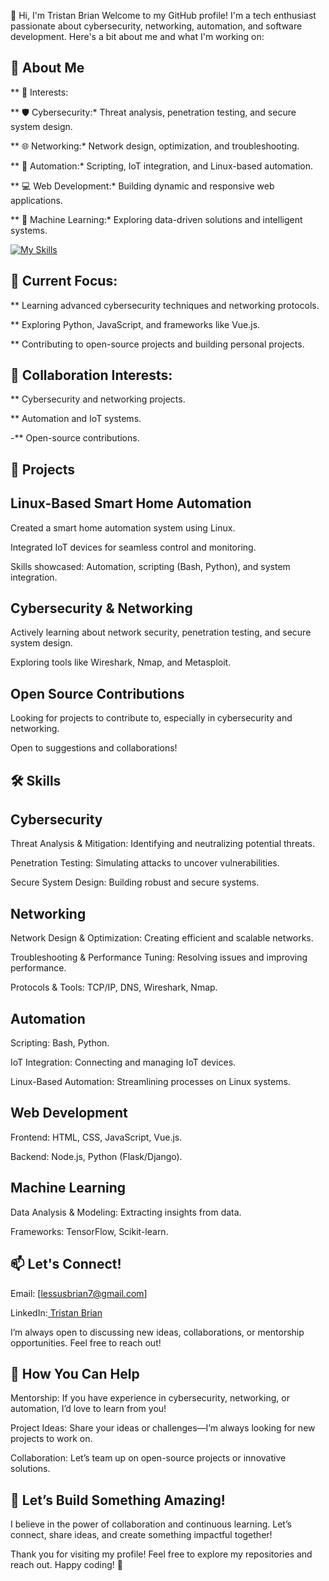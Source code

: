 👋 Hi, I'm Tristan Brian
Welcome to my GitHub profile! I'm a tech enthusiast passionate about cybersecurity, networking, automation, and software development. Here's a bit about me and what I'm working on:

## 🌟 About Me
** 👀 Interests: 

** 🛡️ Cybersecurity:* Threat analysis, penetration testing, and secure system design.

** 🌐 Networking:* Network design, optimization, and troubleshooting.

** 🤖 Automation:* Scripting, IoT integration, and Linux-based automation.

** 💻 Web Development:* Building dynamic and responsive web applications.

** 🤖 Machine Learning:* Exploring data-driven solutions and intelligent systems.

[![My Skills](https://skillicons.dev/icons?i=js,html,css,wasm,anaconda,angular,aws,bootstrapc,cpp,discord,docker,figma,firebase,flask,git,js,laravel,linux,mysql,mongodb,php,py,react,redhat,vercel,vite)](https://skillicons.dev)

## 🌱 Current Focus:

** Learning advanced cybersecurity techniques and networking protocols.

** Exploring Python, JavaScript, and frameworks like Vue.js.

** Contributing to open-source projects and building personal projects.

## 💞 Collaboration Interests:

** Cybersecurity and networking projects.

** Automation and IoT systems.

-** Open-source contributions.

## 🚀 Projects
## Linux-Based Smart Home Automation
Created a smart home automation system using Linux.

Integrated IoT devices for seamless control and monitoring.

Skills showcased: Automation, scripting (Bash, Python), and system integration.

## Cybersecurity & Networking
Actively learning about network security, penetration testing, and secure system design.

Exploring tools like Wireshark, Nmap, and Metasploit.

## Open Source Contributions
Looking for projects to contribute to, especially in cybersecurity and networking.

Open to suggestions and collaborations!

## 🛠️ Skills
## Cybersecurity
Threat Analysis & Mitigation: Identifying and neutralizing potential threats.

Penetration Testing: Simulating attacks to uncover vulnerabilities.

Secure System Design: Building robust and secure systems.

##  Networking
Network Design & Optimization: Creating efficient and scalable networks.

Troubleshooting & Performance Tuning: Resolving issues and improving performance.

Protocols & Tools: TCP/IP, DNS, Wireshark, Nmap.

## Automation
Scripting: Bash, Python.

IoT Integration: Connecting and managing IoT devices.

Linux-Based Automation: Streamlining processes on Linux systems.

## Web Development
Frontend: HTML, CSS, JavaScript, Vue.js.

Backend: Node.js, Python (Flask/Django).

## Machine Learning
Data Analysis & Modeling: Extracting insights from data.

Frameworks: TensorFlow, Scikit-learn.

## 📫 Let's Connect!
Email: [lessusbrian7@gmail.com]

LinkedIn:[ Tristan Brian](https://www.linkedin.com/in/tristan-bryan-0986372b9/)

I’m always open to discussing new ideas, collaborations, or mentorship opportunities. Feel free to reach out!

## 🤝 How You Can Help
Mentorship: If you have experience in cybersecurity, networking, or automation, I’d love to learn from you!

Project Ideas: Share your ideas or challenges—I’m always looking for new projects to work on.

Collaboration: Let’s team up on open-source projects or innovative solutions.

## 🎉 Let’s Build Something Amazing!
I believe in the power of collaboration and continuous learning. Let’s connect, share ideas, and create something impactful together!

Thank you for visiting my profile! Feel free to explore my repositories and reach out. Happy coding! 🚀
